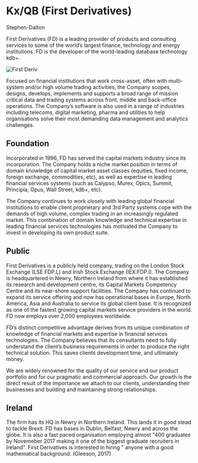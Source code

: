 Kx/QB (First Derivatives)
==============================
Stephen-Dalton 

First Derivatives (FD) is a leading provider of products and consulting services to some of the world’s largest finance, technology and energy institutions. FD is the developer of the world-leading database technology kdb+.

![First Deriv](https://github.com/ULStats/MA4128Assessment-2018/blob/master/First%20derivatives.png)




Focused on financial institutions that work cross-asset, often with multi-system and/or high volume trading activities, the Company scopes, designs, develops, implements and supports a broad range of mission critical data and trading systems across front, middle and back-office operations. The Company’s software is also used in a range of industries including telecoms, digital marketing, pharma and utilities to help organisations solve their most demanding data management and analytics challenges.

## Foundation
Incorporated in 1996, FD has served the capital markets industry since its incorporation. The Company holds a niche market position in terms of domain knowledge of capital market asset classes (equities, fixed income, foreign exchange, commodities, etc), as well as expertise in leading financial services systems (such as Calypso, Murex, Opics, Summit, Principia, Opus, Wall Street, kdb+, etc). 

The Company continues to work closely with leading global financial institutions to enable client proprietary and 3rd Party systems cope with the demands of high volume, complex trading in an increasingly regulated market. This combination of domain knowledge and technical expertise in leading financial services technologies has motivated the Company to invest in developing its own product suite.

## Public
First Derivatives is a publicly held company, trading on the London Stock Exchange (LSE FDP.L) and Irish Stock Exchange (IEX:FDP.I). The Company is headquartered in Newry, Northern Ireland from where it has established its research and development centre, its Capital Markets Competency Centre and its near-shore support facilities. The Company has continued to expand its service offering and now has operational bases in Europe, North America, Asia and Australia to service its global client base. It is recognized as one of the fastest growing capital markets service providers in the world. FD now employs over 2,000 employees worldwide.

FD’s distinct competitive advantage derives from its unique combination of knowledge of financial markets and expertise in financial services technologies. The Company believes that its consultants need to fully understand the client’s business requirements in order to produce the right technical solution. This saves clients development time, and ultimately money.

We are widely renowned for the quality of our service and our product portfolio and for our pragmatic and commercial approach. Our growth is the direct result of the importance we attach to our clients, understanding their businesses and building and maintaining strong relationships.

## Ireland
The firm has its HQ in Newry in Northern Ireland. This lands it in good stead to tackle Brexit. FD has bases in Dublin, Belfast, Newry and across the globe. It is also a fast paced organisation employing almost "400 graduates by Novemeber 2017 making it one of the biggest graduate recruiters in Ireland". First Derivatives is interested in hiring " anyone with a good mathematical background. (Gleeson, 2017)


